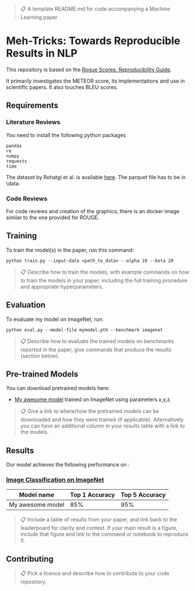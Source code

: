 >📋  A template README.md for code accompanying a Machine Learning paper

# Meh-Tricks: Towards Reproducible Results in NLP

This repository is based on the [Rogue Scores: Reproducibility Guide](https://analyses.org/2023/rogue-scores/reproduce/). 

It primarily investigates the METEOR score, its implementations and use in scientific papers.
It also touches BLEU scores.

## Requirements
### Literature Reviews
You need to install the following python packages
```
pandas
re  
numpy  
requests
time
```
The dataset by Rohatgi et al. is available [here](https://huggingface.co/datasets/ACL-OCL/ACL-OCL-Corpus). The parquet file has to be in \data.

### Code Reviews

For code reviews and creation of the graphics, there is an docker image similar to the one provided for ROUGE.


## Training

To train the model(s) in the paper, run this command:

```train
python train.py --input-data <path_to_data> --alpha 10 --beta 20
```

>📋  Describe how to train the models, with example commands on how to train the models in your paper, including the full training procedure and appropriate hyperparameters.

## Evaluation

To evaluate my model on ImageNet, run:

```eval
python eval.py --model-file mymodel.pth --benchmark imagenet
```

>📋  Describe how to evaluate the trained models on benchmarks reported in the paper, give commands that produce the results (section below).

## Pre-trained Models

You can download pretrained models here:

- [My awesome model](https://drive.google.com/mymodel.pth) trained on ImageNet using parameters x,y,z. 

>📋  Give a link to where/how the pretrained models can be downloaded and how they were trained (if applicable).  Alternatively you can have an additional column in your results table with a link to the models.

## Results

Our model achieves the following performance on :

### [Image Classification on ImageNet](https://paperswithcode.com/sota/image-classification-on-imagenet)

| Model name         | Top 1 Accuracy  | Top 5 Accuracy |
| ------------------ |---------------- | -------------- |
| My awesome model   |     85%         |      95%       |

>📋  Include a table of results from your paper, and link back to the leaderboard for clarity and context. If your main result is a figure, include that figure and link to the command or notebook to reproduce it. 


## Contributing

>📋  Pick a licence and describe how to contribute to your code repository. 
